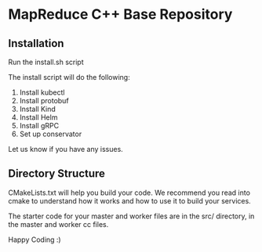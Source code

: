 # MapReduce C++ Base Repository
## Installation
Run the install.sh script

The install script will do the following:
1. Install kubectl
2. Install protobuf
3. Install Kind
4. Install Helm
5. Install gRPC
6. Set up conservator

Let us know if you have any issues.

## Directory Structure
CMakeLists.txt will help you build your code. We recommend you read into cmake to understand how it works and how to use it to build your services.

The starter code for your master and worker files are in the src/ directory, in the master and worker cc files. 

Happy Coding :)
